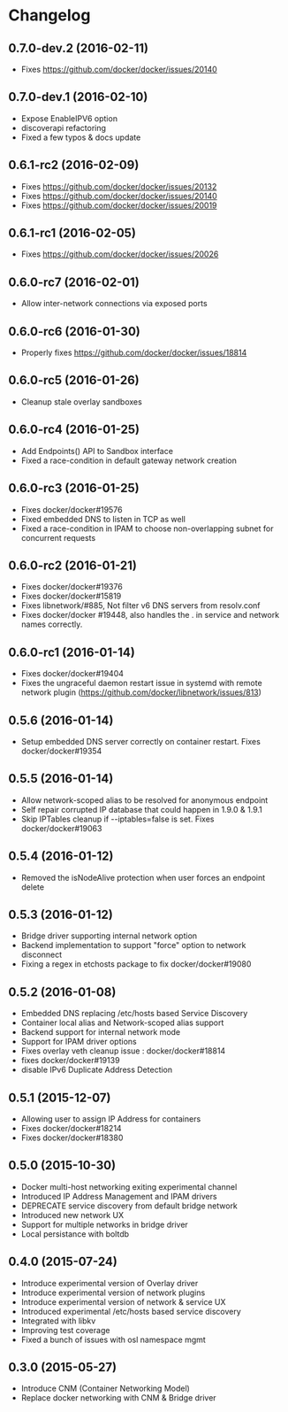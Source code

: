 # Changelog

## 0.7.0-dev.2 (2016-02-11)
- Fixes https://github.com/docker/docker/issues/20140

## 0.7.0-dev.1 (2016-02-10)
- Expose EnableIPV6 option
- discoverapi refactoring
- Fixed a few typos & docs update

## 0.6.1-rc2 (2016-02-09)
- Fixes https://github.com/docker/docker/issues/20132
- Fixes https://github.com/docker/docker/issues/20140
- Fixes https://github.com/docker/docker/issues/20019

## 0.6.1-rc1 (2016-02-05)
- Fixes https://github.com/docker/docker/issues/20026

## 0.6.0-rc7 (2016-02-01)
- Allow inter-network connections via exposed ports

## 0.6.0-rc6 (2016-01-30)
- Properly fixes https://github.com/docker/docker/issues/18814

## 0.6.0-rc5 (2016-01-26)
- Cleanup stale overlay sandboxes

## 0.6.0-rc4 (2016-01-25)
- Add Endpoints() API to Sandbox interface
- Fixed a race-condition in default gateway network creation

## 0.6.0-rc3 (2016-01-25)
- Fixes docker/docker#19576
- Fixed embedded DNS to listen in TCP as well
- Fixed a race-condition in IPAM to choose non-overlapping subnet for concurrent requests

## 0.6.0-rc2 (2016-01-21)
- Fixes docker/docker#19376
- Fixes docker/docker#15819
- Fixes libnetwork/#885, Not filter v6 DNS servers from resolv.conf
- Fixes docker/docker #19448, also handles the . in service and network names correctly.

## 0.6.0-rc1 (2016-01-14)
- Fixes docker/docker#19404
- Fixes the ungraceful daemon restart issue in systemd with remote network plugin
  (https://github.com/docker/libnetwork/issues/813)

## 0.5.6 (2016-01-14)
- Setup embedded DNS server correctly on container restart. Fixes docker/docker#19354

## 0.5.5 (2016-01-14)
- Allow network-scoped alias to be resolved for anonymous endpoint
- Self repair corrupted IP database that could happen in 1.9.0 & 1.9.1
- Skip IPTables cleanup if --iptables=false is set. Fixes docker/docker#19063

## 0.5.4 (2016-01-12)
- Removed the isNodeAlive protection when user forces an endpoint delete

## 0.5.3 (2016-01-12)
- Bridge driver supporting internal network option
- Backend implementation to support "force" option to network disconnect
- Fixing a regex in etchosts package to fix docker/docker#19080

## 0.5.2 (2016-01-08)
- Embedded DNS replacing /etc/hosts based Service Discovery
- Container local alias and Network-scoped alias support
- Backend support for internal network mode
- Support for IPAM driver options
- Fixes overlay veth cleanup issue : docker/docker#18814
- fixes docker/docker#19139
- disable IPv6 Duplicate Address Detection

## 0.5.1 (2015-12-07)
- Allowing user to assign IP Address for containers
- Fixes docker/docker#18214
- Fixes docker/docker#18380

## 0.5.0 (2015-10-30)

- Docker multi-host networking exiting experimental channel
- Introduced IP Address Management and IPAM drivers
- DEPRECATE service discovery from default bridge network
- Introduced new network UX
- Support for multiple networks in bridge driver
- Local persistance with boltdb

## 0.4.0 (2015-07-24)

- Introduce experimental version of Overlay driver
- Introduce experimental version of network plugins
- Introduce experimental version of network & service UX
- Introduced experimental /etc/hosts based service discovery
- Integrated with libkv
- Improving test coverage
- Fixed a bunch of issues with osl namespace mgmt

## 0.3.0 (2015-05-27)
 
- Introduce CNM (Container Networking Model)
- Replace docker networking with CNM & Bridge driver
